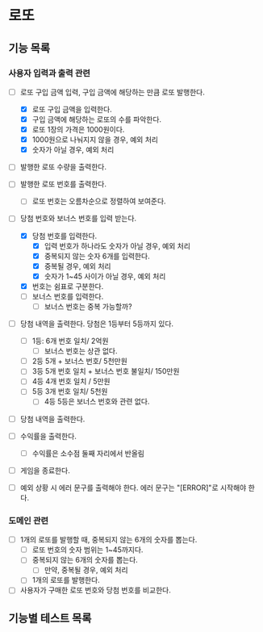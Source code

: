 # 로또

## 기능 목록
### 사용자 입력과 출력 관련
- [ ] 로또 구입 금액 입력, 구입 금액에 해당하는 만큼 로또 발행한다.
  - [x] 로또 구입 금액을 입력한다.
  - [x] 구입 금액에 해당하는 로또의 수를 파악한다.
  - [x] 로또 1장의 가격은 1000원이다.
  - [x] 1000원으로 나눠지지 않을 경우, 예외 처리
  - [x] 숫자가 아닐 경우, 예외 처리

- [ ] 발행한 로또 수량을 출력한다.
- [ ] 발행한 로또 번호를 출력한다.
  - [ ] 로또 번호는 오름차순으로 정렬하여 보여준다.

- [ ] 당첨 번호와 보너스 번호를 입력 받는다.
  - [x] 당첨 번호를 입력한다.
    - [x] 입력 번호가 하나라도 숫자가 아닐 경우, 예외 처리
    - [x] 중복되지 않는 숫자 6개를 입력한다.
    - [x] 중복될 경우, 예외 처리
    - [x] 숫자가 1~45 사이가 아닐 경우, 예외 처리
  - [x] 번호는 쉼표로 구분한다.
  - [ ] 보너스 번호를 입력한다.
    - [ ] 보너스 번호는 중복 가능할까?

- [ ] 당첨 내역을 출력한다. 당첨은 1등부터 5등까지 있다.
  - [ ] 1등: 6개 번호 일치/ 2억원
    - [ ] 보너스 번호는 상관 없다.
  - [ ] 2등 5개 + 보너스 번호/ 5천만원
  - [ ] 3등 5개 번호 일치 + 보너스 번호 불일치/ 150만원
  - [ ] 4등 4개 번호 일치 / 5만원
  - [ ] 5등 3개 번호 일치/ 5천원
    - [ ] 4등 5등은 보너스 번호와 관련 없다.

- [ ] 당첨 내역을 출력한다.

- [ ] 수익률을 출력한다.
  - [ ] 수익률은 소수점 둘째 자리에서 반올림

- [ ] 게임을 종료한다.

- [ ] 예외 상황 시 에러 문구를 출력해야 한다. 에러 문구는 "[ERROR]"로 시작해야 한다.

### 도메인 관련
- [ ] 1개의 로또를 발행할 때, 중복되지 않는 6개의 숫자를 뽑는다.
  - [ ] 로또 번호의 숫자 범위는 1~45까지다.
  - [ ] 중복되지 않는 6개의 숫자를 뽑는다.
    - [ ] 만약, 중복될 경우, 예외 처리
  - [ ] 1개의 로또를 발행한다.

- [ ] 사용자가 구매한 로또 번호와 당첨 번호를 비교한다.

## 기능별 테스트 목록